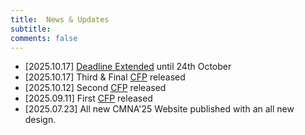 ```yaml
---
title:  News & Updates
subtitle: 
comments: false
---
```


* [2025.10.17] [Deadline Extended](/cmna25/dates) until 24th October
* [2025.10.17] Third & Final [CFP](/cmna25/submission) released
* [2025.10.12] Second [CFP](/cmna25/submission) released
* [2025.09.11] First [CFP](/cmna25/submission) released
* [2025.07.23] All new CMNA'25 Website published with an all new design.

<!--* [2024.10.28] [CEUR proceedings](https://ceur-ws.org/Vol-3769/) published.
* [2024.09.13] [Workshop Programme](/cmna24/programme) published
* [2024.07.08] Third [CFP](/cmna24/submission) with updated deadline released
* [2024.07.03] Second [CFP](/cmna24/subsmission) released
* [2024.03.22] Link for [submissions](/cmna24/subsmission) released
* [2024.03.22] First [CFP](/cmna24/subsmission) released
* [2024.02.26] Final Workshop day confirmed. See the [dates](/cmna24/dates/) page for more info.
* [2024.02.13] All new CMNA'24 Website published with an all new design.-->


<!--
* [2024.01.09] [Proceedings](http://ceur-ws.org/Vol-3614/) published
* [2023.12.01] Final [programme of events](/cmna23/programme) published with links to final papers.
* [2023.11.28] Provisional [programme of events](/cmna23/programme) published.
* [2023.11.27] [Call for Participation](/cmna23/assets/cfp/cfparticipation.pdf) released.
* [2023.10.23] Fourth call for paper released.
* [2023.09.01] New, third call for papers released.
* [2023.06.01] CMNA at ICLP Cancelled. CMNA'23 *will* happen online later in the year so stay tuned.
* [2023.05.12] Dates Updated & Extended. Get your papers submitted by 22nd May.



* [2021.08.30] [Proceedings](http://ceur-ws.org/Vol-2937/) published
* [2021.08.30] [Programme](/cmna21/programme/) published
* [2021.07.26] Dates Updated
* [2021.07.13] Second call for papers is available  (& [downloadable as a PDF](/cmna21/assets/cfp/cfp2.pdf)))
* [2021.07.12] Paper submission date extension until 23rd July
* [2021.06.23] Free registration now open through [Eventbrite](https://www.eventbrite.com/e/cmna-xxi-the-21st-workshop-on-computational-models-of-natural-argument-tickets-160894310213)


* [2022.09.09] CEUR Volume #3205 published to the [CEUR Workshop Proceedings Site](http://ceur-ws.org/Vol-3205/).
* [2022.09.09] Final papers (long, short, abstract, posters) published to the [programme page](/cmna22/programme).
* [2022.08.06] Final call for papers is available  (& [downloadable as a PDF](/cmna22/assets/cfp/cfp2.pdf)))
* [2022.08.06] Dates Updated & Extended
* [2022.01.14] First call for papers is available on this site (& [downloadable as a PDF](/cmna22/assets/cfp/cfp1.pdf)))
-->
